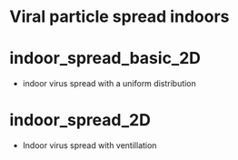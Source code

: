 # Viral particle spread indoors

# indoor_spread_basic_2D
- indoor virus spread with a uniform distribution

# indoor_spread_2D
- Indoor virus spread with ventillation 
